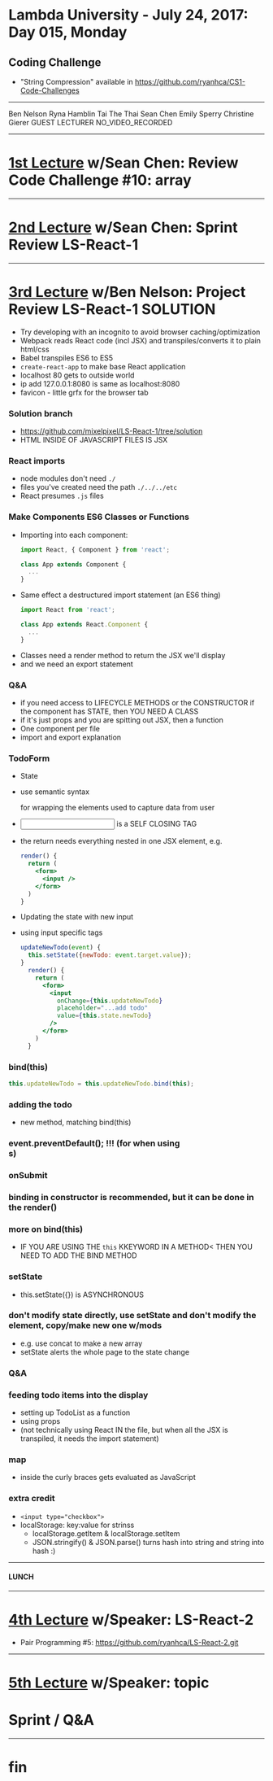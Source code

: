 # Lambda University - July 24, 2017: Day 015, Monday
## Coding Challenge #
- "String Compression" available in https://github.com/ryanhca/CS1-Code-Challenges
***
Ben Nelson
Ryna Hamblin
Tai The Thai
Sean Chen
Emily Sperry
Christine Gierer
GUEST LECTURER
NO_VIDEO_RECORDED
***
# [1st Lecture](WAS_VIDEO_RECORDED) w/Sean Chen: Review Code Challenge #10: array
***
# [2nd Lecture](WAS_VIDEO_RECORDED) w/Sean Chen: Sprint Review LS-React-1
***
# [3rd Lecture](https://youtu.be/EWNijKkMSpk) w/Ben Nelson: Project Review LS-React-1 SOLUTION
- Try developing with an incognito to avoid browser caching/optimization
- Webpack reads React code (incl JSX) and transpiles/converts it to plain html/css
- Babel transpiles ES6 to ES5
- `create-react-app` to make base React application
- localhost 80 gets to outside world
- ip add 127.0.0.1:8080 is same as localhost:8080
- favicon - little grfx for the browser tab

### []() Solution branch
- https://github.com/mixelpixel/LS-React-1/tree/solution
- HTML INSIDE OF JAVASCRIPT FILES IS JSX

### []() React imports
  - node modules don't need `./`
  - files you've created need the path `./../../etc`
  - React presumes `.js` files

### []() Make Components ES6 Classes or Functions
- Importing into each component:
  ```jsx
  import React, { Component } from 'react';

  class App extends Component {
    ...
  }
  ```
- Same effect a destructured import statement (an ES6 thing)
  ```jsx
  import React from 'react';

  class App extends React.Component {
    ...
  }
  ```
- Classes need a render method to return the JSX we'll display
- and we need an export statement

### []() Q&A
- if you need access to LIFECYCLE METHODS or the CONSTRUCTOR if the component has STATE, then YOU NEED A CLASS
- if it's just props and you are spitting out JSX, then a function
- One component per file
- import and export explanation

### []() TodoForm
- State
- use semantic syntax <form></form> for wrapping the elements used to capture data from user
- <input /> is a SELF CLOSING TAG
- the return needs everything nested in one JSX element, e.g.
  ```jsx
  render() {
    return (
      <form>
        <input />
      </form>
    )
  }
  ```

- Updating the state with new input
- using input specific tags

  ```jsx
  updateNewTodo(event) {
    this.setState({newTodo: event.target.value});
  }
    render() {
      return (
        <form>
          <input
            onChange={this.updateNewTodo}
            placeholder="...add todo"
            value={this.state.newTodo}
          />
        </form>
      )
    }
  ```

### []() bind(this)
```js
this.updateNewTodo = this.updateNewTodo.bind(this);
```

### []() adding the todo
- new method, matching bind(this)

### []() event.preventDefault(); !!! (for when using <form>s)

### []() onSubmit

### []() binding in constructor is recommended, but it can be done in the render()

### []() more on bind(this)
- IF YOU ARE USING THE `this` KKEYWORD IN A METHOD< THEN YOU NEED TO ADD THE BIND METHOD

### []() setState
- this.setState({}) is ASYNCHRONOUS

### []() don't modify state directly, use setState and don't modify the element, copy/make new one w/mods
- e.g. use concat to make a new array
- setState alerts the whole page to the state change

### []() Q&A

### []() feeding todo items into the display
- setting up TodoList as a function
- using props
- (not technically using React IN the file, but when all the JSX is transpiled, it needs the import statement)

### []() map
- inside the curly braces gets evaluated as JavaScript

### []() extra credit
- `<input type="checkbox">`
- localStorage: key:value for strinss
  - localStorage.getItem & localStorage.setItem
  - JSON.stringify() & JSON.parse() turns hash into string and string into hash :)


***
#### LUNCH
***
# [4th Lecture](VIDEO_RECORDED_NOT_POSTED) w/Speaker: LS-React-2
- Pair Programming #5: https://github.com/ryanhca/LS-React-2.git
***
# [5th Lecture](VIDEO_RECORDED_NOT_POSTED) w/Speaker: topic
# Sprint / Q&A
***
# fin
